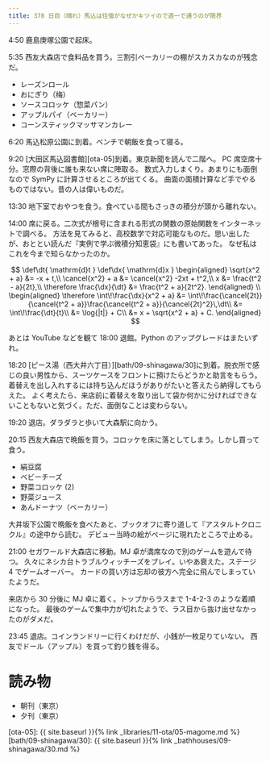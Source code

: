 ```yaml
---
title: 378 日目（晴れ）馬込は往復がなぜかキツイので週一で通うのが限界
---
```


4:50 鹿島庚塚公園で起床。

5:35 西友大森店で食料品を買う。三割引ベーカリーの棚がスカスカなのが残念だ。

* レーズンロール
* おにぎり（梅）
* ソースコロッケ（惣菜パン）
* アップルパイ（ベーカリー）
* コーンスティックマッサマンカレー

6:20 馬込松原公園に到着。ベンチで朝飯を食って寝る。

9:20 [大田区馬込図書館][ota-05]到着。東京新聞を読んで二階へ。
PC 席空席十分。窓際の背後に誰も来ない席に陣取る。
数式入力しまくり。あまりにも面倒なので SymPy に計算させるところが出てくる。
曲面の面積計算など手でやるものではない。昔の人は偉いものだ。

13:30 地下室でおやつを食う。食べている間もさっきの積分が頭から離れない。

14:00 席に戻る。二次式が根号に含まれる形式の関数の原始関数をインターネットで調べる。
方法を見てみると、高校数学で対応可能なものだ。思い出したが、おととい読んだ『実例で学ぶ微積分知恵袋』にも書いてあった。
なぜ私はこれを今まで知らなかったのか。

$$
\def\dt{ \mathrm{d}t }
\def\dx{ \mathrm{d}x }
\begin{aligned}
\sqrt{x^2 + a} &= -x + t,\\
\cancel{x^2} + a &= \cancel{x^2} -2xt + t^2,\\
x &= \frac{t^2 - a}{2t},\\
\therefore \frac{\dx}{\dt} &= \frac{t^2 + a}{2t^2}.
\end{aligned}
\\
\begin{aligned}
\therefore \int\!\frac{\dx}{x^2 + a}
&= \int\!\frac{\cancel{2t}}{\cancel{t^2 + a}}\frac{\cancel{t^2 + a}}{\cancel{2t}^2}\,\dt\\
&= \int\!\frac{\dt}{t}\\
&= \log{|t|} + C\\
&= x + \sqrt{x^2 + a} + C.
\end{aligned}
$$

あとは YouTube などを観て 18:00 退館。Python のアップグレードはまたいずれ。

18:20 [ピース湯（西大井六丁目）][bath/09-shinagawa/30]に到着。脱衣所で感じの良い男性から、スーツケースをフロントに預けたらどうかと助言をもらう。
着替えを出し入れするには持ち込んだほうがありがたいと答えたら納得してもらえた。
よく考えたら、来店前に着替えを取り出して袋か何かに分ければできないこともないと気づく。ただ、面倒なことは変わらない。

19:20 退店。ダラダラと歩いて大森駅に向かう。

20:15 西友大森店で晩飯を買う。コロッケを床に落としてしまう。しかし買って食う。

* 絹豆腐
* ベビーチーズ
* 野菜コロッケ (2)
* 野菜ジュース
* あんドーナツ（ベーカリー）

大井坂下公園で晩飯を食べたあと、ブックオフに寄り道して『アスタルトクロニクル』の途中から読む。
デビュー当時の絵がページに現れたところで止める。

21:00 セガワールド大森店に移動。MJ 卓が満席なので別のゲームを遊んで待つ。
久々にネシカ台トラブルウィッチーズをプレイ。いやあ衰えた。ステージ 4 でゲームオーバー。
カードの買い方は忘却の彼方へ完全に飛んでしまっていたようだ。

来店から 30 分後に MJ 卓に着く。トップからラスまで 1-4-2-3 のような着順になった。
最後のゲームで集中力が切れたようで、ラス目から抜け出せなかったのがダメだ。

23:45 退店。コインランドリーに行くわけだが、小銭が一枚足りていない。
西友でドール（アップル）を買って釣り銭を得る。

# 読み物

* 朝刊（東京）
* 夕刊（東京）

[ota-05]: {{ site.baseurl }}{% link _libraries/11-ota/05-magome.md %}
[bath/09-shinagawa/30]: {{ site.baseurl }}{% link _bathhouses/09-shinagawa/30.md %}
